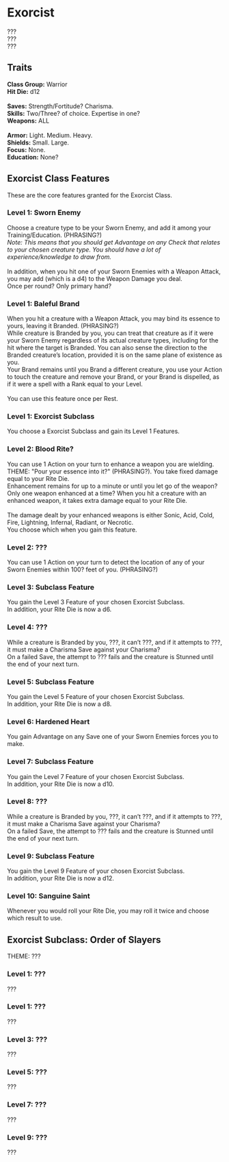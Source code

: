 # Exorcist
??? <br>
??? <br>
??? <br>

## Traits
**Class Group:** Warrior <br>
**Hit Die:** d12 <br>
<br>
**Saves:** Strength/Fortitude? Charisma. <br>
**Skills:** Two/Three? of choice. Expertise in one? <br>
**Weapons:** ALL <br>
<br>
**Armor:** Light. Medium. Heavy. <br>
**Shields:** Small. Large. <br>
**Focus:** None. <br>
**Education:** None? <br>

## Exorcist Class Features
These are the core features granted for the Exorcist Class.

### Level 1: Sworn Enemy
Choose a creature type to be your Sworn Enemy, and add it among your Training/Education. (PHRASING?) <br>
*Note: This means that you should get Advantage on any Check that relates to your chosen creature type. You should have a lot of experience/knowledge to draw from.*
<br><br>
In addition, when you hit one of your Sworn Enemies with a Weapon Attack, you may add (which is a d4) to the Weapon Damage you deal. <br>
Once per round? Only primary hand?
### Level 1: Baleful Brand
When you hit a creature with a Weapon Attack, you may bind its essence to yours, leaving it Branded. (PHRASING?) <br>
While creature is Branded by you, you can treat that creature as if it were your Sworn Enemy regardless of its actual creature types, including for the hit where the target is Branded.
You can also sense the direction to the Branded creature’s location, provided it is on the same plane of existence as you. <br>
Your Brand remains until you Brand a different creature, you use your Action to touch the creature and remove your Brand, or your Brand is dispelled, as if it were a spell with a Rank equal to your Level.
<br><br>
You can use this feature once per Rest.


### Level 1: Exorcist Subclass
You choose a Exorcist Subclass and gain its Level 1 Features.

### Level 2: Blood Rite?
You can use 1 Action on your turn to enhance a weapon you are wielding. THEME: "Pour your essence into it?" (PHRASING?). You take fixed damage equal to your Rite Die. <br>
Enhancement remains for up to a minute or until you let go of the weapon? Only one weapon enhanced at a time? When you hit a creature with an enhanced weapon, it takes extra damage equal to your Rite Die.
<br><br>
The damage dealt by your enhanced weapons is either Sonic, Acid, Cold, Fire, Lightning, Infernal, Radiant, or Necrotic. <br>
You choose which when you gain this feature.

### Level 2: ???
You can use 1 Action on your turn to detect the location of any of your Sworn Enemies within 100? feet of you. (PHRASING?)

### Level 3: Subclass Feature
You gain the Level 3 Feature of your chosen Exorcist Subclass. <br>
In addition, your Rite Die is now a d6.

### Level 4: ???
While a creature is Branded by you, ???, it can’t ???, and if it attempts to ???, it must make a Charisma Save against your Charisma? <br>
On a failed Save, the attempt to ??? fails and the creature is Stunned until the end of your next turn.

### Level 5: Subclass Feature
You gain the Level 5 Feature of your chosen Exorcist Subclass. <br>
In addition, your Rite Die is now a d8.

### Level 6: Hardened Heart
You gain Advantage on any Save one of your Sworn Enemies forces you to make.

### Level 7: Subclass Feature
You gain the Level 7 Feature of your chosen Exorcist Subclass. <br>
In addition, your Rite Die is now a d10.

### Level 8: ???
While a creature is Branded by you, ???, it can’t ???, and if it attempts to ???, it must make a Charisma Save against your Charisma? <br>
On a failed Save, the attempt to ??? fails and the creature is Stunned until the end of your next turn.

### Level 9: Subclass Feature
You gain the Level 9 Feature of your chosen Exorcist Subclass. <br>
In addition, your Rite Die is now a d12.

### Level 10: Sanguine Saint
Whenever you would roll your Rite Die, you may roll it twice and choose which result to use.

## Exorcist Subclass: Order of Slayers
THEME: ???

### Level 1: ???
???
### Level 1: ???
???

### Level 3: ???
???

### Level 5: ???
???

### Level 7: ???
???

### Level 9: ???
???
